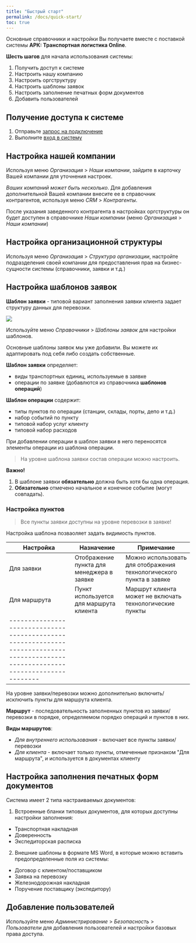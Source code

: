 ```yaml
---
title: "Быстрый старт"
permalink: /docs/quick-start/
toc: true
---
```


Основные справочники и настройки Вы получаете вместе с поставкой системы **АРК: Транспортная логистика Online**.

**Шесть шагов** для начала использования системы:

1.  Получить доступ к системе
2.  Настроить нашу компанию
3.  Настроить оргструктуру
4.  Настроить шаблоны заявок
5.  Настроить заполнение печатных форм документов
6.  Добавить пользователей

## Получение доступа к системе
1.  Отправьте [запрос на подключение](https://arctl.ru/contact-us/?theme=Запрос%20на%20подключение)
2.  Выполните [вход в систему](../guide/system/#вход)

## Настройка нашей компании
Используя меню *Организация* > *Наши компании*, зайдите в карточку Вашей компании
для уточнения настроек.

*Ваших компаний может быть несколько*.
Для добавления дополнительной Вашей компании внесите ее в справочник контрагентов,
используя меню *CRM* > *Контрагенты*.

После указания заведенного контрагента в настройках оргструктуры он будет
доступен в справочнике *Наши компании* (меню *Организация* > *Наши компании*)

## Настройка организационной структуры
Используя меню *Организация* > *Структура организации*, настройте подразделения своей компании
для предоставления прав на бизнес-сущности системы (справочники, заявки и т.д.)

## Настройка шаблонов заявок

**Шаблон заявки** - типовой вариант заполнения заявки клиента задает структуру данных для перевозки.

![](../images/struct_tmp_order.jpg)

Используйте меню *Справочники* > *Шаблоны заявок* для настройки шаблонов.

Основные шаблоны заявок мы уже добавили.
Вы можете их адаптировать под себя либо создать собственные.

**Шаблон заявки** определяет:
-   виды транспортных единиц, используемые в заявке
-   операции по заявке (добавлются из справочника **шаблонов операций**)

**Шаблон операции** содержит:
-   типы пунктов по операции (станции, склады, порты, депо и т.д.)
-   набор событий по пункту
-   типовой набор услуг клиенту
-   типовой набор расходов

При добавлении операции в шаблон заявки в него переносятся элементы операции из шаблона операции.

> На уровне шаблона заявки состав операции можно настроить.

**Важно!**
1. В шаблоне заявки **обязательно** должна быть хотя бы одна операция.
2. **Обязательно** отмечено начальное и конечное событие (могут совпадать).

### Настройка пунктов

> Все пункты заявки доступны на уровне перевозки в заявке!

Настройка шаблона позваоляет задать видимость пунктов.

| Настройка    | Назначение                                | Примечание                                                          |
| ------------ | ----------------------------------------- | ------------------------------------------------------------------- |
| Для заявки   | Отображение пункта для менеджера в заявке | Можно использовать для отображения технологического пункта в завяке |
| Для маршрута | Пункт используется для маршрута клиента   | Маршрут клиента может не включать технологические пункты            |
|--------------------------------------------------------------------------------------------------------------------------------|

На уровне заявки/перевозки можно дополнительно включить/исключить пункты для маршрута клиента.

**Маршрут** - последовательность заполненных пунктов из заявки/перевозки в порядке, определяемом порядко операций и пунктов в них.

**Виды маршрутов**:
-   *Для внутреннего использования* - включает все пункты заявки/перевозки
-   *Для клиента* - включает только пункты, отмеченные признаком "Для маршрута", и используется в документах клиенту

## Настройка заполнения печатных форм документов
Система имеет 2 типа настраиваемых документов:

1) Встроенные бланки типовых документов, для которых доступны настройки заполнения:
-   Транспортная накладная
-   Доверенность
-   Экспедиторская расписка

2) Внешние шаблоны в формате MS Word, в которые можно вставить предопределенные поля из системы:
-   Договор с клиентом/поставщиком
-   Заявка на перевозку
-   Железнодорожная накладная
-   Поручение поставщику (экспедитору)

## Добавление пользователей
Используйте меню *Администрирование* > *Безопасность* > *Пользователи* для
добавления пользователей и настройки базовых права доступа.
